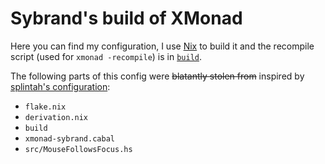 # Sybrand's build of XMonad

Here you can find my configuration, I use [Nix] to build it and the recompile script (used for `xmonad -recompile`) is in [`build`](https://github.com/syberant/xmonad-sybrand/blob/main/build).

The following parts of this config were ~~blatantly stolen from~~ inspired by [splintah's configuration](https://github.com/splintah/xmonad-splintah):
- `flake.nix`
- `derivation.nix`
- `build`
- `xmonad-sybrand.cabal`
- `src/MouseFollowsFocus.hs`

[Nix]: https://nixos.org
